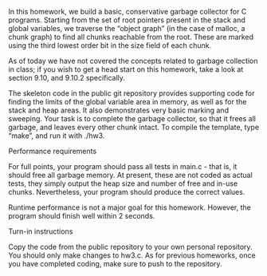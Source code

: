 In this homework, we build a basic, conservative garbage collector for C programs. Starting from the set of root pointers present in the stack and global variables, we traverse the “object graph” (in the case of malloc, a chunk graph) to find all chunks reachable from the root. These are marked using the third lowest order bit in the size field of each chunk.

As of today we have not covered the concepts related to garbage collection in class; if you wish to get a head start on this homework, take a look at section 9.10, and 9.10.2 specifically.

The skeleton code in the public git repository provides supporting code for finding the limits of the global variable area in memory, as well as for the stack and heap areas. It also demonstrates very basic marking and sweeping. Your task is to complete the garbage collector, so that it frees all garbage, and leaves every other chunk intact. To compile the template, type “make”, and run it with ./hw3.

Performance requirements

For full points, your program should pass all tests in main.c - that is, it should free all garbage memory. At present, these are not coded as actual tests, they simply output the heap size and number of free and in-use chunks. Nevertheless, your program should produce the correct values.

Runtime performance is not a major goal for this homework. However, the program should finish well within 2 seconds.

Turn-in instructions

Copy the code from the public repository to your own personal repository. You should only make changes to hw3.c. As for previous homeworks, once you have completed coding, make sure to push to the repository.